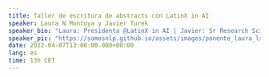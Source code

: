 ```yaml
---
title: Taller de escritura de abstracts con LatinX in AI
speaker: Laura N Montoya y Javier Turek
speaker_bio: "Laura: Presidenta @LatinX in AI | Javier: Sr Research Scientist @Intel Labs"
speaker_pic: "https://somosnlp.github.io/assets/images/ponente_laura_lxai.jpg"
date: 2022-04-07T13:00:00.000+00:00
lang: es
time: 13h CET
---
```


<EventSummary
    description="En este taller aprenderemos a preparar un abstract para un proyecto de investigación de Machine Learning. Organizamos este taller con el objetivo de ayudar a los equipos participantes del hackathon a presentar sus proyectos a la conferencia NAACL aplicando al workshop de LatinX in AI. ¡Mucho éxito!"
    poster="https://somosnlp.github.io/assets/images/evento_abstracts.png"
    video="https://www.youtube.com/embed/QziYfITvGrA"
    name="Laura N Montoya y Javier Turek"
    twitter="https://twitter.com/_LXAI"
    website="https://www.latinxinai.org/"
    bio="Laura Montoya es directora de Accel AI Institute y presidenta de LatinX in AI. Javier Turek es Senior Research Scientist en IA en Intel Labs."
/>
